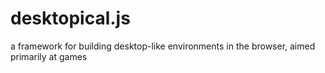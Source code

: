 # desktopical.js
a framework for building desktop-like environments in the browser, aimed primarily at games
